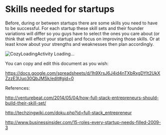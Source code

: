 # Skills needed for startups

Before, during or between startups there are some skills you need to have to be successful. 
For each startup these skill sets and their founder variations will differ so you guys have to select the ones you care about (or think that will effect your startup) and focus on improving those skills. Or at least know about your strengths and weaknesses then plan accordingly.

![CozyLoadingActivity Loading...](http://i.imgur.com/izEKc6p.png)

You can copy and edit this document as you wish:

https://docs.google.com/spreadsheets/d/1h9XrsJ6J4id4nTXbRxgDYlt2UkXZzzE3Uuo30QbJMSk/edit#gid=0

References:

http://venturebeat.com/2014/05/04/how-full-stack-entrepreneurs-should-build-their-skill-set/

http://techzingwiki.com/doku.php?id=full-stack_entrepreneur

http://www.businessinsider.com/15-roles-every-startup-needs-filled-2009-3
